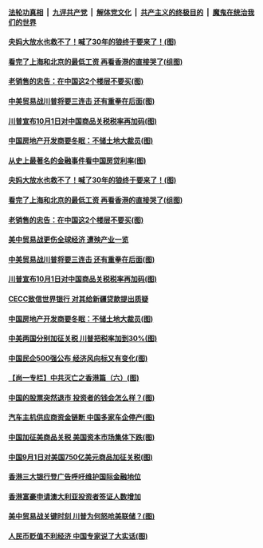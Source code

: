 ####  [法轮功真相](../../../../basic/blob/master/README.md?t=08250800) &nbsp;|&nbsp; [九评共产党](../../../../9ping.md/blob/master/README.md?t=08250800) &nbsp;|&nbsp; [解体党文化](../../../../jtdwh.md/blob/master/README.md?t=08250800)  &nbsp;|&nbsp; [共产主义的终极目的](../../../../gczydzjmd.md/blob/master/README.md?t=08250800) &nbsp;|&nbsp; [魔鬼在统治我们的世界](../../../../mgztzwmdsj.md/blob/master/README.md?t=08250800) 

#### [央妈大放水也救不了！喊了30年的狼终于要来了！(图)](../pages/p5/904872.md?t=08250800) 

#### [看完了上海和北京的最低工资 再看香港的直接哭了(组图)](../pages/p5/904891.md?t=08250800) 

#### [老销售的忠告：在中国这2个楼层不要买(图)](../pages/p5/904894.md?t=08250800) 

#### [中美贸易战川普将要三连击 还有重拳在后面(图)](../pages/p5/904869.md?t=08250800) 

#### [川普宣布10月1日对中国商品关税税率再加码(图)](../pages/p5/904855.md?t=08250800) 

#### [中国房地产开发商要冬眠：不储土地大裁员(图)](../pages/p5/904778.md?t=08250800) 

#### [从史上最著名的金融事件看中国房贷利率(图)](../pages/p5/904873.md?t=08250800) 

#### [央妈大放水也救不了！喊了30年的狼终于要来了！(图)](../pages/p5/904872.md?t=08250800) 

#### [看完了上海和北京的最低工资 再看香港的直接哭了(组图)](../pages/p5/904891.md?t=08250800) 

#### [老销售的忠告：在中国这2个楼层不要买(图)](../pages/p5/904894.md?t=08250800) 

#### [美中贸易战更伤全球经济 遭殃产业一览](../pages/p5/904874.md?t=08250800) 

#### [中美贸易战川普将要三连击 还有重拳在后面(图)](../pages/p5/904869.md?t=08250800) 

#### [川普宣布10月1日对中国商品关税税率再加码(图)](../pages/p5/904855.md?t=08250800) 

#### [CECC致信世界银行 对其给新疆贷款提出质疑](../pages/p5/904854.md?t=08250800) 

#### [中国房地产开发商要冬眠：不储土地大裁员(图)](../pages/p5/904778.md?t=08250800) 

#### [中美两国分别加征关税 川普把税率加到30%(图)](../pages/p5/904811.md?t=08250800) 

#### [中国民企500强公布 经济风向标又有变化(图)](../pages/p5/904776.md?t=08250800) 

#### [【尚一专栏】中共灭亡之香港篇（六）(图)](../pages/p5/904537.md?t=08250800) 

#### [中国的股票突然退市 投资者的钱会怎么样？(图)](../pages/p5/904783.md?t=08250800) 

#### [汽车主机供应商资金链断 中国多家车企停产(图)](../pages/p5/904771.md?t=08250800) 

#### [中国加征美商品关税 美国资本市场集体下跌(图)](../pages/p5/904742.md?t=08250800) 

#### [中国9月1日对美国750亿美元商品加征关税(图)](../pages/p5/904738.md?t=08250800) 

#### [香港三大银行登广告呼吁维护国际金融地位](../pages/p5/904736.md?t=08250800) 

#### [香港富豪申请澳大利亚投资者签证人数增加](../pages/p5/904735.md?t=08250800) 

#### [美中贸易战关键时刻 川普为何怒呛美联储？(图)](../pages/p5/904729.md?t=08250800) 

#### [人民币贬值不利经济 中国专家说了大实话(图)](../pages/p5/904637.md?t=08250800) 

